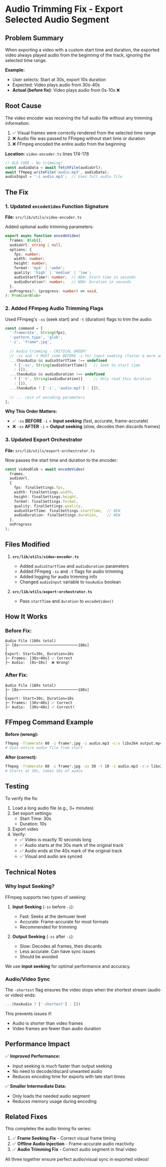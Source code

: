 # Audio Trimming Fix - Export Selected Audio Segment

## Problem Summary

When exporting a video with a custom start time and duration, the exported video always played audio from the beginning of the track, ignoring the selected time range.

**Example:**
- User selects: Start at 30s, export 10s duration
- Expected: Video plays audio from 30s-40s
- **Actual (before fix)**: Video plays audio from 0s-10s ❌

## Root Cause

The video encoder was receiving the full audio file without any trimming information:

1. ✅ Visual frames were correctly rendered from the selected time range
2. ❌ Audio file was passed to FFmpeg without start time or duration
3. ❌ FFmpeg encoded the entire audio from the beginning

**Location:** `video-encoder.ts` lines 174-178

```typescript
// OLD CODE - No trimming!
const audioData = await fetchFile(audioUrl);
await ffmpeg.writeFile('audio.mp3', audioData);
audioInput = '-i audio.mp3';  // Uses full audio file
```

## The Fix

### 1. Updated `encodeVideo` Function Signature

**File:** `src/lib/utils/video-encoder.ts`

Added optional audio trimming parameters:

```typescript
export async function encodeVideo(
  frames: Blob[],
  audioUrl: string | null,
  options: {
    fps: number;
    width: number;
    height: number;
    format: 'mp4' | 'webm';
    quality: 'high' | 'medium' | 'low';
    audioStartTime?: number;  // NEW: Start time in seconds
    audioDuration?: number;   // NEW: Duration in seconds
  },
  onProgress?: (progress: number) => void,
): Promise<Blob>
```

### 2. Added FFmpeg Audio Trimming Flags

Used FFmpeg's `-ss` (seek start) and `-t` (duration) flags to trim the audio:

```typescript
const command = [
  '-framerate', String(fps),
  '-pattern_type', 'glob',
  '-i', 'frame*.jpg',
  
  // Audio trimming - CRITICAL ORDER!
  // -ss and -t MUST come BEFORE -i for input seeking (faster & more accurate)
  ...(hasAudio && audioStartTime !== undefined 
    ? ['-ss', String(audioStartTime)]   // Seek to start time
    : []),
  ...(hasAudio && audioDuration !== undefined 
    ? ['-t', String(audioDuration)]     // Only read this duration
    : []),
  ...(hasAudio ? ['-i', 'audio.mp3'] : []),
  
  // ... rest of encoding parameters
];
```

**Why This Order Matters:**

- ✅ `-ss` **BEFORE** `-i` = **Input seeking** (fast, accurate, frame-accurate)
- ❌ `-ss` **AFTER** `-i` = **Output seeking** (slow, decodes then discards frames)

### 3. Updated Export Orchestrator

**File:** `src/lib/utils/export-orchestrator.ts`

Now passes the start time and duration to the encoder:

```typescript
const videoBlob = await encodeVideo(
  frames,
  audioUrl,
  {
    fps: finalSettings.fps,
    width: finalSettings.width,
    height: finalSettings.height,
    format: finalSettings.format,
    quality: finalSettings.quality,
    audioStartTime: finalSettings.startTime,  // NEW
    audioDuration: finalSettings.duration,    // NEW
  },
  onProgress
);
```

## Files Modified

1. **`src/lib/utils/video-encoder.ts`**
   - Added `audioStartTime` and `audioDuration` parameters
   - Added FFmpeg `-ss` and `-t` flags for audio trimming
   - Added logging for audio trimming info
   - Changed `audioInput` variable to `hasAudio` boolean

2. **`src/lib/utils/export-orchestrator.ts`**
   - Pass `startTime` and `duration` to `encodeVideo()`

## How It Works

### Before Fix:
```
Audio File (180s total)
├─ [0s───────────────────────────180s]
│
Export: Start=30s, Duration=10s
├─ Frames: [30s─40s] ✅ Correct
├─ Audio:  [0s─10s]  ❌ Wrong!
```

### After Fix:
```
Audio File (180s total)
├─ [0s───────────────────────────180s]
│
Export: Start=30s, Duration=10s
├─ Frames: [30s─40s] ✅ Correct
├─ Audio:  [30s─40s] ✅ Correct!
```

## FFmpeg Command Example

**Before (wrong):**
```bash
ffmpeg -framerate 60 -i frame*.jpg -i audio.mp3 -c:v libx264 output.mp4
# Uses entire audio file from start
```

**After (correct):**
```bash
ffmpeg -framerate 60 -i frame*.jpg -ss 30 -t 10 -i audio.mp3 -c:v libx264 output.mp4
# Starts at 30s, takes 10s of audio
```

## Testing

To verify the fix:

1. Load a long audio file (e.g., 3+ minutes)
2. Set export settings:
   - Start Time: 30s
   - Duration: 10s
3. Export video
4. Verify:
   - ✅ Video is exactly 10 seconds long
   - ✅ Audio starts at the 30s mark of the original track
   - ✅ Audio ends at the 40s mark of the original track
   - ✅ Visual and audio are synced

## Technical Notes

### Why Input Seeking?

FFmpeg supports two types of seeking:

1. **Input Seeking** (`-ss` before `-i`):
   - Fast: Seeks at the demuxer level
   - Accurate: Frame-accurate for most formats
   - Recommended for trimming

2. **Output Seeking** (`-ss` after `-i`):
   - Slow: Decodes all frames, then discards
   - Less accurate: Can have sync issues
   - Should be avoided

We use **input seeking** for optimal performance and accuracy.

### Audio/Video Sync

The `-shortest` flag ensures the video stops when the shortest stream (audio or video) ends:

```typescript
...(hasAudio ? ['-shortest'] : [])
```

This prevents issues if:
- Audio is shorter than video frames
- Video frames are fewer than audio duration

## Performance Impact

✅ **Improved Performance:**
- Input seeking is much faster than output seeking
- No need to decode/discard unwanted audio
- Reduces encoding time for exports with late start times

✅ **Smaller Intermediate Data:**
- Only loads the needed audio segment
- Reduces memory usage during encoding

## Related Fixes

This completes the audio timing fix series:

1. ✅ **Frame Seeking Fix** - Correct visual frame timing
2. ✅ **Offline Audio Injection** - Frame-accurate audio reactivity
3. ✅ **Audio Trimming Fix** - Correct audio segment in final video

All three together ensure perfect audio/visual sync in exported videos!

